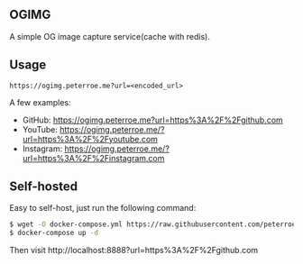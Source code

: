 ## OGIMG

A simple OG image capture service(cache with redis).

## Usage

`https://ogimg.peterroe.me?url=<encoded_url>`

A few examples:

* GitHub: https://ogimg.peterroe.me?url=https%3A%2F%2Fgithub.com
* YouTube: https://ogimg.peterroe.me/?url=https%3A%2F%2Fyoutube.com
* Instagram: https://ogimg.peterroe.me/?url=https%3A%2F%2Finstagram.com

## Self-hosted

Easy to self-host, just run the following command:

```bash
$ wget -O docker-compose.yml https://raw.githubusercontent.com/peterroe/ogimg/main/docker-compose.yml
$ docker-compose up -d
```

Then visit http://localhost:8888?url=https%3A%2F%2Fgithub.com
